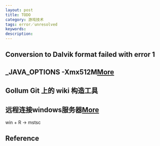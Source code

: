 ```yaml
---
layout: post
title: TODO
category: 游戏技术
tags: error／unresolved
keywords: 
description: 
---
```


## Conversion to Dalvik format failed with error 1

## _JAVA_OPTIONS -Xmx512M[More](http://www.cnblogs.com/mingforyou/archive/2012/03/03/2378143.html)

## Gollum Git 上的 wiki 构造工具

## 远程连接windows服务器[More](https://help.aliyun.com/knowledge_detail/5974092.html)
win + R -> mstsc


## Reference
